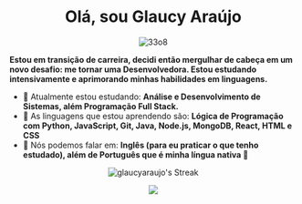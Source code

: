 <div align="center">

 # Olá, sou Glaucy Araújo 	
 </div>
 
<div align="center">

![33o8](https://user-images.githubusercontent.com/131997988/236533303-d0624f20-02d9-4fd3-9394-ef5b324d4588.gif)

  </div>


  <strong>Estou em transição de carreira, decidi então mergulhar de cabeça em um novo desafio: me tornar uma Desenvolvedora.
Estou estudando intensivamente e aprimorando minhas habilidades em linguagens.</strong>
- 🚀 Atualmente estou estudando: <strong> Análise e Desenvolvimento de Sistemas, além Programação Full Stack.</strong>
- 💭 As linguagens que estou aprendendo são: <strong>Lógica de Programação com Python, JavaScript, Git, Java, Node.js, MongoDB, React, HTML e CSS </strong> 
- 📣 Nós podemos falar em: <strong>Inglês (para eu praticar o que tenho estudado), além de Português que é minha língua nativa 🥰</strong>


<div align="center">
  
![glaucyaraujo's Streak](https://github-readme-streak-stats.herokuapp.com/?user=glaucyaraujo&theme=tokyonight&hide_border=false)
  
</div>

<div align="center">


  
  <a href="#" alt="Linkedin">
    <img src="https://img.shields.io/badge/-Linkedin-0e76a8?style=flat-square&logo=Linkedin&logoColor=white&link=[LINK-DO-SEU-LINKEDIN](https://www.linkedin.com/in/glaucy-ara%C3%BAjo-b97a80b1/)" /></a>


</div>
